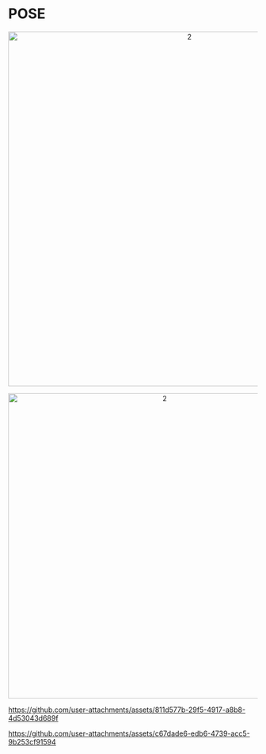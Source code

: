 # POSE 


<p align="center">
<img width="716" alt="2" src="https://github.com/user-attachments/assets/f11cf4f6-d01c-4235-8b31-52b81c346de8">
</p>


<p align="center">
<img width="616" alt="2" src="https://github.com/user-attachments/assets/a0eb63f0-6314-46f3-9433-b380d41f5d13">
</p>


https://github.com/user-attachments/assets/811d577b-29f5-4917-a8b8-4d53043d689f



https://github.com/user-attachments/assets/c67dade6-edb6-4739-acc5-9b253cf91594

